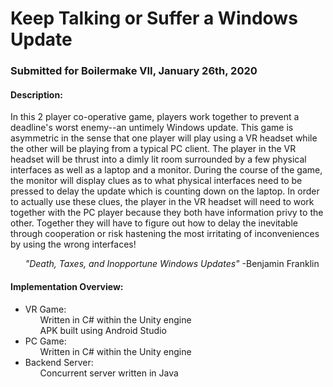 # Keep Talking or Suffer a Windows Update
### Submitted for Boilermake VII, January 26th, 2020
#### Description:

In this 2 player co-operative game, players work together to prevent a deadline's worst enemy--an untimely Windows
update. This game is asymmetric in the sense that one player will play using a VR headset while the other will be
playing from a  typical PC client. The player in the VR headset will be thrust into a dimly lit room surrounded by a few
physical interfaces as well as a laptop and a monitor. During the course of the game, the monitor will display clues as
to what physical interfaces need to be pressed to delay the update which is counting down on the laptop. In order to
actually use these clues, the player in the VR headset will need to work together with the PC player because they both
have information privy to the other. Together they will have to figure out how to delay the inevitable through
cooperation or risk hastening the most irritating of inconveniences by using the wrong interfaces!  
  
  &nbsp;&nbsp;&nbsp;&nbsp;&nbsp;&nbsp;_"Death, Taxes, and Inopportune Windows Updates"_ -Benjamin Franklin
  
#### Implementation Overview:


<ul>
<li> VR Game:
    <ul> Written in C# within the Unity engine </ul>
    <ul> APK built using Android Studio </ul>
</li>
<li> PC Game:
    <ul> Written in C# within the Unity engine </ul>
</li>
<li> Backend Server:
    <ul> Concurrent server written in Java </ul>
    